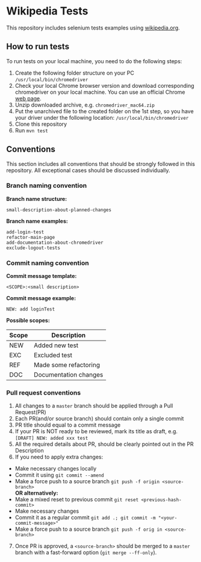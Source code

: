 # Wikipedia Tests

This repository includes selenium tests examples using [wikipedia.org](https://www.wikipedia.org/).


## How to run tests

To run tests on your local machine, you need to do the following steps:  
1) Create the following folder structure on your PC `/usr/local/bin/chromedriver`  
2) Check your local Chrome browser version and download corresponding chromedriver on your local machine. You can use an official Chrome [web page](https://chromedriver.storage.googleapis.com/index.html).  
3) Unzip downloaded archive, e.g. `chromedriver_mac64.zip`  
4) Put the unarchived file to the created folder on the 1st step, so you have your driver under the following location: `/usr/local/bin/chromedriver`  
5) Clone this repository  
6) Run `mvn test`  




## Conventions

This section includes all conventions that should be strongly followed in this repository. All exceptional cases should be discussed individually.


### Branch naming convention

**Branch name structure:**
```
small-description-about-planned-changes
```

**Branch name examples:**
```
add-login-test
refactor-main-page
add-documentation-about-chromedriver
exclude-logout-tests
```


### Commit naming convention

**Commit message template:**
```
<SCOPE>:<small description>
```

**Commit message example:**
```
NEW: add loginTest
```

**Possible scopes:**

| Scope | Description           |
|-------|-----------------------|
| NEW   | Added new test        |
| EXC   | Excluded test         |
| REF   | Made some refactoring |
| DOC   | Documentation changes |


### Pull request conventions

1) All changes to a `master` branch should be applied through a Pull Request(PR)  
2) Each PR(and/or source branch) should contain only a single commit  
3) PR title should equal to a commit message  
4) If your PR is NOT ready to be reviewed, mark its title as draft, e.g. `[DRAFT] NEW: added xxx test`  
5) All the required details about PR, should be clearly pointed out in the PR Description  
6) If you need to apply extra changes:  
- Make necessary changes locally  
- Commit it using `git commit --amend`  
- Make a force push to a source branch `git push -f origin <source-branch>`  
**OR alternatively:**  
- Make a mixed reset to previous commit `git reset <previous-hash-commit>`  
- Make necessary changes  
- Commit it as a regular commit `git add .; git commit -m "<your-commit-message>"`  
- Make a force push to a source branch `git push -f orig in <source-branch>`  
7) Once PR is approved, a `<source-branch>` should be merged to a `master` branch with a fast-forward option (`git merge --ff-only`).  